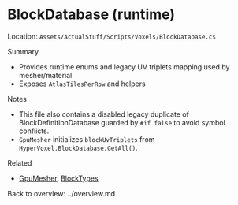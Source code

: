 # BlockDatabase (runtime)

Location: `Assets/ActualStuff/Scripts/Voxels/BlockDatabase.cs`

Summary
- Provides runtime enums and legacy UV triplets mapping used by mesher/material
- Exposes `AtlasTilesPerRow` and helpers

Notes
- This file also contains a disabled legacy duplicate of BlockDefinitionDatabase guarded by `#if false` to avoid symbol conflicts.
- `GpuMesher` initializes `blockUvTriplets` from `HyperVoxel.BlockDatabase.GetAll()`.

Related
- [GpuMesher](gpu-mesher.md), [BlockTypes](block-types.md)

Back to overview: ../overview.md
